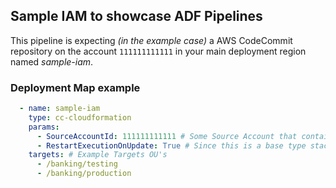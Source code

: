 ## Sample IAM to showcase ADF Pipelines

This pipeline is expecting *(in the example case)* a AWS CodeCommit repository on the account `111111111111` in your main deployment region named *sample-iam*.

### Deployment Map example

```yaml
  - name: sample-iam
    type: cc-cloudformation
    params:
      - SourceAccountId: 111111111111 # Some Source Account that contains the IAM CloudFormation template
      - RestartExecutionOnUpdate: True # Since this is a base type stack we would most likely want to retrigger this pipeline if a new account gets added to the below OU's
    targets: # Example Targets OU's
      - /banking/testing
      - /banking/production
```

